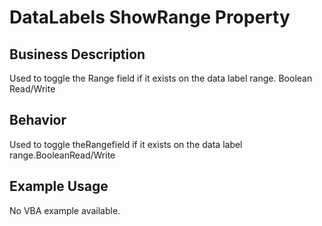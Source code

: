 # DataLabels ShowRange Property

## Business Description
Used to toggle the Range field if it exists on the data label range. Boolean Read/Write

## Behavior
Used to toggle theRangefield if it exists on the data label range.BooleanRead/Write

## Example Usage
No VBA example available.